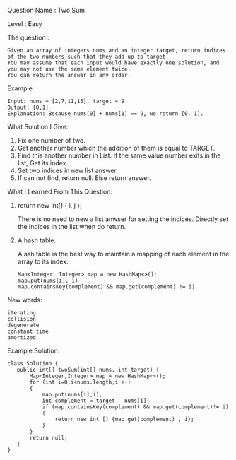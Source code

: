 Question Name : Two Sum

Level : Easy

The question : 

    Given an array of integers nums and an integer target, return indices of the two numbers such that they add up to target.
    You may assume that each input would have exactly one solution, and you may not use the same element twice.
    You can return the answer in any order.

  Example:

    Input: nums = [2,7,11,15], target = 9
    Output: [0,1]
    Explanation: Because nums[0] + nums[1] == 9, we return [0, 1].
    
What Solution I Give:
1. Fix one number of two.
2. Get another number which the addition of them is equal to TARGET.
3. Find this another number in List. If the same value number exits in the list, Get its index.
4. Set two indices in new list answer.
5. If can not find, return null. Else return answer.

What I Learned From This Question:
1. return new int[] { i, j };

    There is no need to new a list anwser for setting the indices. Directly set the indices in the list when do return.
 
2. A hash table.
    
    A ash table is the best way to maintain a mapping of each element in the array to its index.
    ```
    Map<Integer, Integer> map = new HashMap<>();
    map.put(nums[i], i)
    map.containsKey(complement) && map.get(complement) != i)
    ```

New words:

    iterating
    collision
    degenerate 
    constant time
    amortized 
    
 Example Solution:
 
 ```
 class Solution {
    public int[] twoSum(int[] nums, int target) {
        Map<Integer,Integer> map = new HashMap<>();
        for (int i=0;i<nums.length;i ++)
        {
            map.put(nums[i],i);
            int complement = target - nums[i];
            if (map.containsKey(complement) && map.get(complement)!= i)
            {
                return new int [] {map.get(complement) , i};
            }
        }
        return null;
    }
}
```

